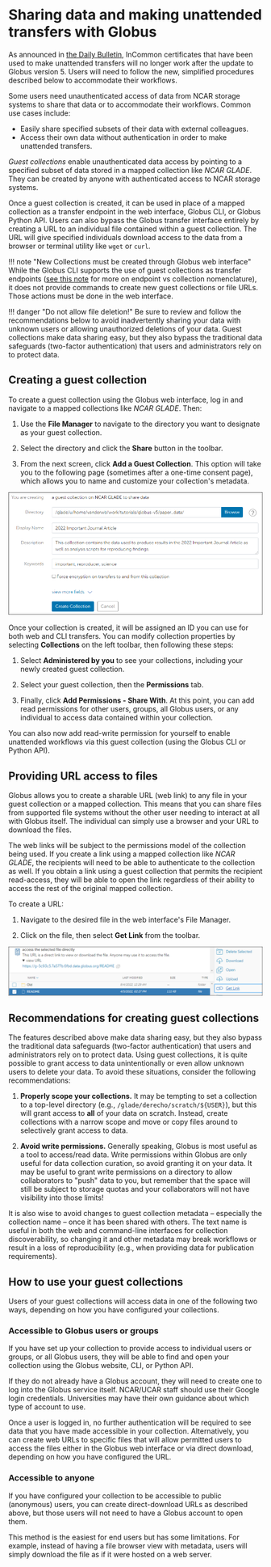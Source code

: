 # Sharing data and making unattended transfers with Globus

As announced in [the Daily
Bulletin](https://arc.ucar.edu/daily_b_posts/331), InCommon certificates
that have been used to make unattended transfers will no longer work
after the update to Globus version 5. Users will need to follow the new,
simplified procedures described below to accommodate their workflows.

Some users need unauthenticated access of data from NCAR storage systems
to share that data or to accommodate their workflows. Common use cases
include:

- Easily share specified subsets of their data with external colleagues.
- Access their own data without authentication in order to make
  unattended transfers.

*Guest collections* enable unauthenticated data access by pointing to a
specified subset of data stored in a mapped collection like *NCAR
GLADE*. They can be created by anyone with authenticated access to NCAR
storage systems.

Once a guest collection is created, it can be used in place of a mapped
collection as a transfer endpoint in the web interface, Globus CLI, or
Globus Python API. Users can also bypass the Globus transfer interface
entirely by creating a URL to an individual file contained within a
guest collection. The URL will give specified individuals download
access to the data from a browser or terminal utility like `wget` or `curl`.

!!! note "New Collections must be created through Globus web interface"
    While the Globus CLI supports the use of guest collections as transfer
    endpoints ([see this note](https://docs.globus.org/cli/collections_vs_endpoints/#globus_cli_handling_of_endpoint_vs_collection_confusion)
    for more on endpoint vs collection nomenclature), it does not provide
    commands to create new guest collections or file URLs. Those actions
    must be done in the web interface.

!!! danger "Do not allow file deletion!"
    Be sure to review and follow the recommendations below to avoid
    inadvertently sharing your data with unknown users or allowing
    unauthorized deletions of your data. Guest collections make data sharing
    easy, but they also bypass the traditional data safeguards (two-factor
    authentication) that users and administrators rely on to protect data.

## Creating a guest collection

To create a guest collection using the Globus web interface, log in and
navigate to a mapped collections like *NCAR GLADE*. Then:

1.  Use the **File Manager** to navigate to the directory you want to
    designate as your guest collection.

2.  Select the directory and click the **Share** button in the toolbar.

3.  From the next screen, click **Add a Guest Collection**. This option
    will take you to the following page (sometimes after a one-time
    consent page), which allows you to name and customize your
    collection's metadata.

![](media/sharing_image1.png)

Once your collection is created, it will be assigned an ID you can use
for both web and CLI transfers. You can modify collection properties by
selecting **Collections** on the left toolbar, then following these
steps:

1.  Select **Administered by you** to see your collections, including
    your newly created guest collection.

2.  Select your guest collection, then the **Permissions** tab.

3.  Finally, click **Add Permissions - Share With**. At this point, you
    can add read permissions for other users, groups, all Globus users,
    or any individual to access data contained within your collection.

You can also now add read-write permission for yourself to enable
unattended workflows via this guest collection (using the Globus CLI or
Python API).

## Providing URL access to files

Globus allows you to create a sharable URL (web link) to any file in
your guest collection or a mapped collection. This means that you can
share files from supported file systems without the other user needing
to interact at all with Globus itself. The individual can simply use a
browser and your URL to download the files.

The web links will be subject to the permissions model of the collection
being used. If you create a link using a mapped collection like *NCAR
GLADE*, the recipients will need to be able to authenticate to the
collection as well. If you obtain a link using a guest collection that
permits the recipient read-access, they will be able to open the link
regardless of their ability to access the rest of the original mapped
collection.

To create a URL:

1.  Navigate to the desired file in the web interface's File Manager.

2.  Click on the file, then select **Get Link** from the toolbar.

![](media/sharing_image2.png)

## Recommendations for creating guest collections

The features described above make data sharing easy, but they also
bypass the traditional data safeguards (two-factor authentication) that
users and administrators rely on to protect data. Using guest
collections, it is quite possible to grant access to data
unintentionally or even allow unknown users to delete your data. To
avoid these situations, consider the following recommendations:

1.  **Properly scope your collections.** It may be tempting to set a
    collection to a top-level directory (e.g., `/glade/derecho/scratch/${USER}`),
    but this will grant access to **all** of your data on scratch.
    Instead, create collections with a narrow scope and move or copy
    files around to selectively grant access to data.

2.  **Avoid write permissions.** Generally speaking, Globus is most
    useful as a tool to access/read data. Write permissions within
    Globus are only useful for data collection curation, so avoid
    granting it on your data. It may be useful to grant write
    permissions on a directory to allow collaborators to "push" data to
    you, but remember that the space will still be subject to storage
    quotas and your collaborators will not have visibility into those
    limits!

It is also wise to avoid changes to guest collection metadata –
especially the collection name – once it has been shared with others.
The text name is useful in both the web and command-line interfaces for
collection discoverability, so changing it and other metadata may break
workflows or result in a loss of reproducibility (e.g., when providing
data for publication requirements).

## How to use your guest collections

Users of your guest collections will access data in one of the following
two ways, depending on how you have configured your collections.

### Accessible to Globus users or groups

If you have set up your collection to provide access to individual users
or groups, or all Globus users, they will be able to find and open your
collection using the Globus website, CLI, or Python API.

If they do not already have a Globus account, they will need to create
one to log into the Globus service itself. NCAR/UCAR staff should use
their Google login credentials. Universities may have their own guidance
about which type of account to use.

Once a user is logged in, no further authentication will be required to
see data that you have made accessible in your collection.
Alternatively, you can create web URLs to specific files that will allow
permitted users to access the files either in the Globus web interface
or via direct download, depending on how you have configured the URL.

### Accessible to anyone

If you have configured your collection to be accessible to public
(anonymous) users, you can create direct-download URLs as described
above, but those users will not need to have a Globus account to open
them.

This method is the easiest for end users but has some limitations. For
example, instead of having a file browser view with metadata, users will
simply download the file as if it were hosted on a web server.
